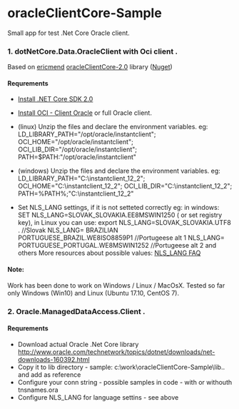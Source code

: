 # oracleClientCore-Sample
Small app for test .Net Core Oracle client.
### 1. dotNetCore.Data.OracleClient with Oci client .
Based on [ericmend](https://github.com/ericmend)  [oracleClientCore-2.0](https://github.com/ericmend/oracleClientCore-2.0) library  ([Nuget](https://www.nuget.org/packages/dotNetCore.Data.OracleClient))

#### Requrements

* [Install .NET Core SDK 2.0](https://www.microsoft.com/net/download/core)
* [Install OCI - Client Oracle](http://www.oracle.com/technetwork/database/features/instant-client/index-097480.html) or full Oracle client.

* (linux) Unzip the files and declare the environment variables. eg: LD_LIBRARY_PATH="/opt/oracle/instantclient"; 
  OCI_HOME="/opt/oracle/instantclient"; OCI_LIB_DIR="/opt/oracle/instantclient"; PATH=$PATH:"/opt/oracle/instantclient"
* (windows) Unzip the files and declare the environment variables. eg: LD_LIBRARY_PATH="C:\instantclient_12_2\"; 
  OCI_HOME="C:\instantclient_12_2\"; OCI_LIB_DIR="C:\instantclient_12_2\"; PATH=%PATH%;"C:\instantclient_12_2\"
*  Set NLS_LANG settings, if it is not setteted correctly eg: in windows: SET NLS_LANG=SLOVAK_SLOVAKIA.EE8MSWIN1250 ( or set registry key), in Linux you can use: export NLS_LANG=SLOVAK_SLOVAKIA.UTF8 .      //Slovak
NLS_LANG= BRAZILIAN PORTUGUESE_BRAZIL.WE8ISO8859P1 //Portugeese alt 1
NLS_LANG= PORTUGUESE_PORTUGAL.WE8MSWIN1252  //Portugeese alt 2 and others
More resources about possible values: [NLS_LANG FAQ](http://www.oracle.com/technetwork/database/database-technologies/globalization/nls-lang-099431.html#_Toc110410555)


#### Note:

Work has been done to work on Windows / Linux / MacOsX. Tested so far only Windows (Win10) and Linux (Ubuntu 17.10, CentOS 7).

### 2. Oracle.ManagedDataAccess.Client  .
#### Requrements
* Download actual Oracle .Net Core library
http://www.oracle.com/technetwork/topics/dotnet/downloads/net-downloads-160392.html 
* Copy it to lib directory - sample:  c:\work\oracleClientCore-Sample\lib\..  and add as reference
* Configure your conn string - possible samples in code - with or withouth tnsnames.ora
* Configure NLS_LANG for language settins - see above 
